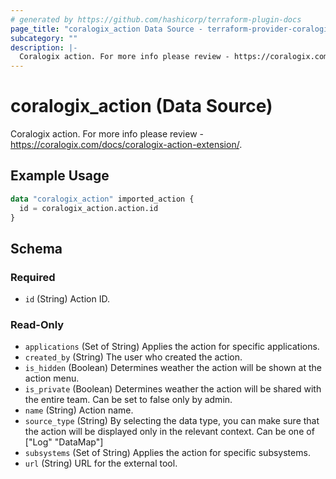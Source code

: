 ```yaml
---
# generated by https://github.com/hashicorp/terraform-plugin-docs
page_title: "coralogix_action Data Source - terraform-provider-coralogix"
subcategory: ""
description: |-
  Coralogix action. For more info please review - https://coralogix.com/docs/coralogix-action-extension/.
---
```


# coralogix_action (Data Source)

Coralogix action. For more info please review - https://coralogix.com/docs/coralogix-action-extension/.

## Example Usage

```terraform
data "coralogix_action" imported_action {
  id = coralogix_action.action.id
}
```

<!-- schema generated by tfplugindocs -->
## Schema

### Required

- `id` (String) Action ID.

### Read-Only

- `applications` (Set of String) Applies the action for specific applications.
- `created_by` (String) The user who created the action.
- `is_hidden` (Boolean) Determines weather the action will be shown at the action menu.
- `is_private` (Boolean) Determines weather the action will be shared with the entire team. Can be set to false only by admin.
- `name` (String) Action name.
- `source_type` (String) By selecting the data type, you can make sure that the action will be displayed only in the relevant context. Can be one of ["Log" "DataMap"]
- `subsystems` (Set of String) Applies the action for specific subsystems.
- `url` (String) URL for the external tool.
